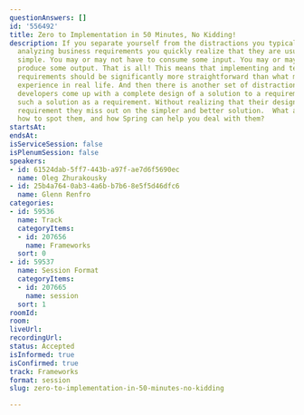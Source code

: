 ```yaml
---
questionAnswers: []
id: '556492'
title: Zero to Implementation in 50 Minutes, No Kidding!
description: If you separate yourself from the distractions you typically see when
  analyzing business requirements you quickly realize that they are usually fairly
  simple. You may or may not have to consume some input. You may or may not have to
  produce some output. That is all! This means that implementing and testing the actual
  requirements should be significantly more straightforward than what most developers
  experience in real life. And then there is another set of distractions where many
  developers come up with a complete design of a solution to a requirement, now treating
  such a solution as a requirement. Without realizing that their design is not the
  requirement they miss out on the simpler and better solution.  What are those distractions,
  how to spot them, and how Spring can help you deal with them?
startsAt: 
endsAt: 
isServiceSession: false
isPlenumSession: false
speakers:
- id: 61524dab-5ff7-443b-a97f-ae7d6f5690ec
  name: Oleg Zhurakousky
- id: 25b4a764-0ab3-4a6b-b7b6-8e5f5d46dfc6
  name: Glenn Renfro
categories:
- id: 59536
  name: Track
  categoryItems:
  - id: 207656
    name: Frameworks
  sort: 0
- id: 59537
  name: Session Format
  categoryItems:
  - id: 207665
    name: session
  sort: 1
roomId: 
room: 
liveUrl: 
recordingUrl: 
status: Accepted
isInformed: true
isConfirmed: true
track: Frameworks
format: session
slug: zero-to-implementation-in-50-minutes-no-kidding

---
```


